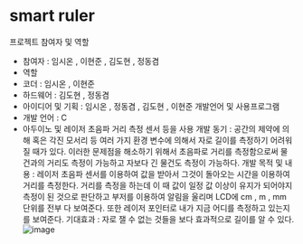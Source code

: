 # smart ruler
프로젝트 참여자 및 역할
- 참여자 : 임시온 , 이현준 , 김도현 , 정동겸
- 역할
- 코더 : 임시온 , 이현준
- 하드웨어 : 김도현 , 정동겸
- 아이디어 및 기획 : 임시온 , 정동겸 , 김도현 , 이현준
개발언어 및 사용프로그램
- 개발 언어 : C
- 아두이노 및 레이저 초음파 거리 측정 센서 등을 사용
개발 동기 : 공간의 제약에 의해 혹은 각진 모서리 등 여러 가지 환경 변수에
의해서 자로 길이를 측정하기 어려워 질 때가 있다. 이러한 문제점을
해소하기 위해서 초음파로 거리를 측정함으로써 물건과의 거리도 측정이
가능하고 자보다 긴 물건도 측정이 가능하다.
개발 목적 및 내용 : 레이저 초음파 센서를 이용하여 값을 받아서 그것이
돌아오는 시간을 이용하여 거리를 측정한다. 거리를 측정을 하는데 이 때
값이 일정 값 이상이 유지가 되어야지 측정이 된 것으로 판단하고 부저를
이용하여 알림을 울리며 LCD에 cm , m , mm 단위를 전부 다 보여준다. 또한
레이저 포인터로 내가 지금 어디를 측정하고 있는지를 보여준다.
기대효과 : 자로 잴 수 없는 것들을 보다 효과적으로 길이를 알 수 있다.
![image](https://user-images.githubusercontent.com/80656700/208301592-9195b68b-f5fe-4cf9-9636-a4e61f58c24e.png)
